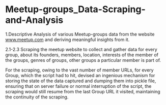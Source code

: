 # Meetup-groups_Data-Scraping-and-Analysis

1.Descriptive Analysis of various Meetup-groups data from the website www.meetup.com and deriving meaningful insights from it.

2.1-2.3 Scraping the meetup website to collect and gather data for every group, about its founders, members, location, interests of the member of the groups, genres of groups, other groups a particular member is part of.

For the scraping, owing to the vast number of member URLs, for every Group, which the script had to hit, devised an ingenious mechanism for storing the state of the data captured and dumping them into pickle file, ensuring that on server failure or normal interruption of the script, the scraping would still resume from the last Group URL it visited, maintaining the continuity of the scraping.
